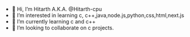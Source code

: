 - 👋 Hi, I’m Hitarth A.K.A. @Hitarth-cpu 
- 👀 I’m interested in learning c, c++,java,node.js,python,css,html,next.js
- 🌱 I’m currently learning c and c++
- 💞️ I’m looking to collaborate on c projects.


